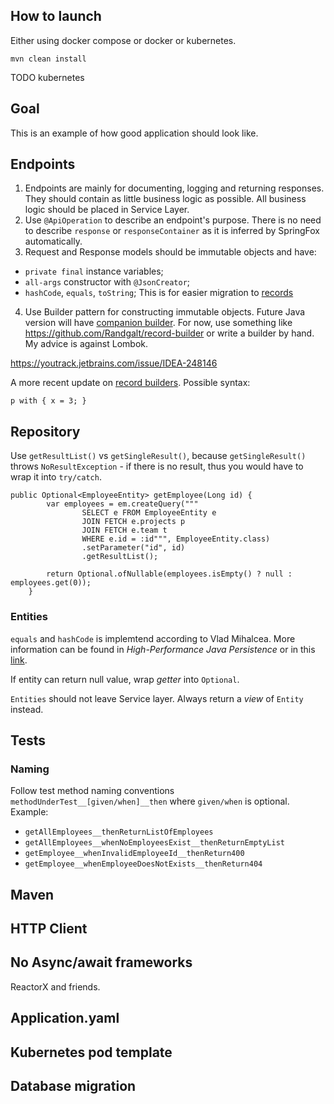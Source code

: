 ## How to launch

Either using docker compose or docker or kubernetes.

```
mvn clean install
```



TODO
kubernetes


## Goal

This is an example of how good application should look like.

## Endpoints

1. Endpoints are mainly for documenting, logging and returning responses. They should contain as little business logic as possible. All business logic should be placed in Service Layer.
2. Use ``@ApiOperation`` to describe an endpoint's purpose. There is no need to describe ``response`` or ``responseContainer`` as it is inferred by SpringFox automatically.
3. Request and Response models should be immutable objects and have:
* ``private final`` instance variables;
* ``all-args`` constructor with ``@JsonCreator``;
* ``hashCode``, ``equals``, ``toString``;
This is for easier migration to [records](https://openjdk.java.net/jeps/359)
4. Use Builder pattern for constructing immutable objects. Future Java version will have [companion builder](https://mail.openjdk.java.net/pipermail/amber-spec-experts/2020-July/002236.html).
For now, use something like https://github.com/Randgalt/record-builder or write a builder by hand. My advice is against Lombok.

https://youtrack.jetbrains.com/issue/IDEA-248146

A more recent update on [record builders](https://github.com/openjdk/amber-docs/blob/master/eg-drafts/reconstruction-records-and-classes.md).
Possible syntax:
```
p with { x = 3; }
```

## Repository

Use ``getResultList()`` vs ``getSingleResult()``, because ``getSingleResult()`` throws ``NoResultException`` - if there is no result, thus you would have to
wrap it into ``try/catch``.

```
public Optional<EmployeeEntity> getEmployee(Long id) {
        var employees = em.createQuery("""
                SELECT e FROM EmployeeEntity e
                JOIN FETCH e.projects p
                JOIN FETCH e.team t
                WHERE e.id = :id""", EmployeeEntity.class)
                .setParameter("id", id)
                .getResultList();
        
        return Optional.ofNullable(employees.isEmpty() ? null : employees.get(0));
    }
```


### Entities

``equals`` and ``hashCode`` is implemtend according to Vlad Mihalcea. More information can be found in *High-Performance Java Persistence* or in this [link](https://vladmihalcea.com/the-best-way-to-implement-equals-hashcode-and-tostring-with-jpa-and-hibernate/).

If entity can return null value, wrap *getter* into ``Optional``.

``Entities`` should not leave Service layer. Always return a *view* of ``Entity`` instead. 

## Tests

### Naming

Follow test method naming conventions ``methodUnderTest__[given/when]__then`` where ``given/when`` is optional. 
Example: 
* ``getAllEmployees__thenReturnListOfEmployees``
* ``getAllEmployees__whenNoEmployeesExist__thenReturnEmptyList``
* ``getEmployee__whenInvalidEmployeeId__thenReturn400``
* ``getEmployee__whenEmployeeDoesNotExists__thenReturn404``


## Maven


## HTTP Client


## No Async/await frameworks

ReactorX and friends.

## Application.yaml


## Kubernetes pod template

## Database migration